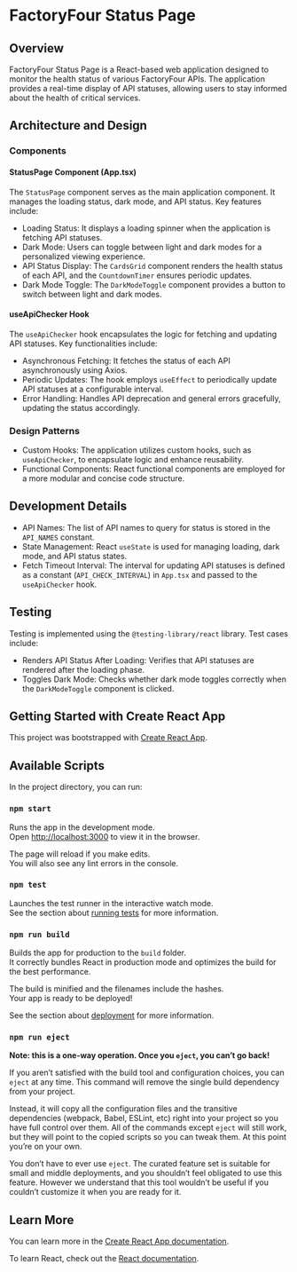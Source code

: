 # FactoryFour Status Page

## Overview

FactoryFour Status Page is a React-based web application designed to monitor the health status of various FactoryFour APIs. The application provides a real-time display of API statuses, allowing users to stay informed about the health of critical services.

## Architecture and Design

### Components

#### StatusPage Component (App.tsx)

The `StatusPage` component serves as the main application component. It manages the loading status, dark mode, and API status. Key features include:

- Loading Status: It displays a loading spinner when the application is fetching API statuses.
- Dark Mode: Users can toggle between light and dark modes for a personalized viewing experience.
- API Status Display: The `CardsGrid` component renders the health status of each API, and the `CountdownTimer` ensures periodic updates.
- Dark Mode Toggle: The `DarkModeToggle` component provides a button to switch between light and dark modes.

#### useApiChecker Hook

The `useApiChecker` hook encapsulates the logic for fetching and updating API statuses. Key functionalities include:

- Asynchronous Fetching: It fetches the status of each API asynchronously using Axios.
- Periodic Updates: The hook employs `useEffect` to periodically update API statuses at a configurable interval.
- Error Handling: Handles API deprecation and general errors gracefully, updating the status accordingly.

### Design Patterns

- Custom Hooks: The application utilizes custom hooks, such as `useApiChecker`, to encapsulate logic and enhance reusability.
- Functional Components: React functional components are employed for a more modular and concise code structure.

## Development Details

- API Names: The list of API names to query for status is stored in the `API_NAMES` constant.
- State Management: React `useState` is used for managing loading, dark mode, and API status states.
- Fetch Timeout Interval: The interval for updating API statuses is defined as a constant (`API_CHECK_INTERVAL`) in `App.tsx` and passed to the `useApiChecker` hook.

## Testing

Testing is implemented using the `@testing-library/react` library. Test cases include:

- Renders API Status After Loading: Verifies that API statuses are rendered after the loading phase.
- Toggles Dark Mode: Checks whether dark mode toggles correctly when the `DarkModeToggle` component is clicked.


## Getting Started with Create React App

This project was bootstrapped with [Create React App](https://github.com/facebook/create-react-app).

## Available Scripts

In the project directory, you can run:

### `npm start`

Runs the app in the development mode.\
Open [http://localhost:3000](http://localhost:3000) to view it in the browser.

The page will reload if you make edits.\
You will also see any lint errors in the console.

### `npm test`

Launches the test runner in the interactive watch mode.\
See the section about [running tests](https://facebook.github.io/create-react-app/docs/running-tests) for more information.

### `npm run build`

Builds the app for production to the `build` folder.\
It correctly bundles React in production mode and optimizes the build for the best performance.

The build is minified and the filenames include the hashes.\
Your app is ready to be deployed!

See the section about [deployment](https://facebook.github.io/create-react-app/docs/deployment) for more information.

### `npm run eject`

**Note: this is a one-way operation. Once you `eject`, you can’t go back!**

If you aren’t satisfied with the build tool and configuration choices, you can `eject` at any time. This command will remove the single build dependency from your project.

Instead, it will copy all the configuration files and the transitive dependencies (webpack, Babel, ESLint, etc) right into your project so you have full control over them. All of the commands except `eject` will still work, but they will point to the copied scripts so you can tweak them. At this point you’re on your own.

You don’t have to ever use `eject`. The curated feature set is suitable for small and middle deployments, and you shouldn’t feel obligated to use this feature. However we understand that this tool wouldn’t be useful if you couldn’t customize it when you are ready for it.

## Learn More

You can learn more in the [Create React App documentation](https://facebook.github.io/create-react-app/docs/getting-started).

To learn React, check out the [React documentation](https://reactjs.org/).
